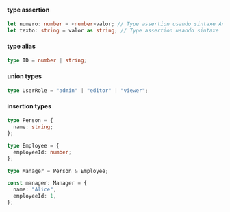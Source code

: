 #### type assertion 

```ts
let numero: number = <number>valor; // Type assertion usando sintaxe Angular-like
let texto: string = valor as string; // Type assertion usando sintaxe 'as'
```

#### type alias


```ts
type ID = number | string;
```

#### union types


```ts
type UserRole = "admin" | "editor" | "viewer";
```


#### insertion types

```ts
type Person = {
  name: string;
};

type Employee = {
  employeeId: number;
};

type Manager = Person & Employee;

const manager: Manager = {
  name: "Alice",
  employeeId: 1,
};
```

